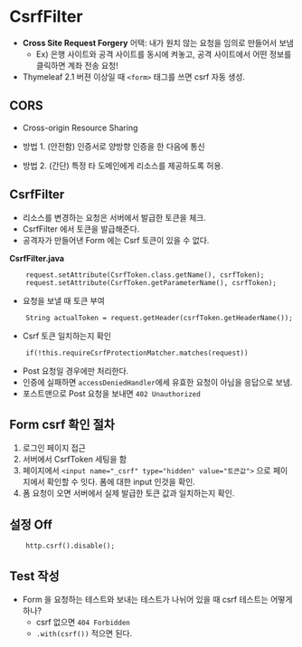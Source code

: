 # CsrfFilter

- **Cross Site Request Forgery** 어택:  내가 원치 않는 요청을 임의로 만들어서 보냄
  - Ex) 은행 사이트와 공격 사이트를 동시에 켜놓고, 공격 사이트에서 어떤 정보를 클릭하면 계좌 전송 요청!
- Thymeleaf 2.1 버젼 이상일 때 `<form>` 태그를 쓰면 csrf 자동 생성.


## CORS

- Cross-origin Resource Sharing

- 방법 1. (안전함) 인증서로 양방향 인증을 한 다음에 통신
- 방법 2. (간단) 특정 타 도메인에게 리소스를 제공하도록 허용.
  
## CsrfFilter

- 리소스를 변경하는 요청은 서버에서 발급한 토큰을 체크.
- CsrfFilter 에서 토큰을 발급해준다.
- 공격자가 만들어낸 Form 에는 Csrf 토큰이 있을 수 없다.

**CsrfFilter.java**
```
    request.setAttribute(CsrfToken.class.getName(), csrfToken);
    request.setAttribute(CsrfToken.getParameterName(), csrfToken);
```
- 요청을 보낼 때 토큰 부여
  
```
    String actualToken = request.getHeader(csrfToken.getHeaderName());
```
- Csrf 토큰 일치하는지 확인

```
    if(!this.requireCsrfProtectionMatcher.matches(request))
```
- Post 요청일 경우에만 처리한다.
- 인증에 실패하면 `accessDeniedHandler`에세 유효한 요청이 아님을 응답으로 보냄.
- 포스트맨으로 Post 요청을 보내면 `402 Unauthorized`

## Form csrf 확인 절차

1. 로그인 페이지 접근
2. 서버에서 CsrfToken 세팅을 함
3. 페이지에서 `<input name="_csrf" type="hidden" value="토큰값">` 으로 페이지에서 확인할 수 잇다. 폼에 대한 input 인것을 확인.
4. 폼 요청이 오면 서버에서 실제 발급한 토큰 값과 일치하는지 확인.

## 설정 Off

```
    http.csrf().disable();
```

## Test 작성

- Form 을 요청하는 테스트와 보내는 테스트가 나뉘어 있을 때 csrf 테스트는 어떻게 하나?
  - csrf 없으면 `404 Forbidden`
  - `.with(csrf())` 적으면 된다.